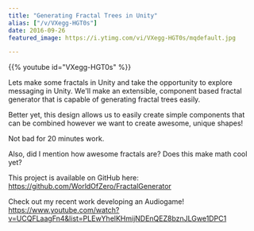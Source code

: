 ```yaml
---
title: "Generating Fractal Trees in Unity"
alias: ["/v/VXegg-HGT0s"]
date: 2016-09-26
featured_image: https://i.ytimg.com/vi/VXegg-HGT0s/mqdefault.jpg

---
```


{{% youtube id="VXegg-HGT0s" %}}

Lets make some fractals in Unity and take the opportunity to explore messaging in Unity. We'll make an extensible, component based fractal generator that is capable of generating fractal trees easily.

Better yet, this design allows us to easily create simple components that can be combined however we want to create awesome, unique shapes!

Not bad for 20 minutes work.

Also, did I mention how awesome fractals are? Does this make math cool yet?

This project is available on GitHub here: https://github.com/WorldOfZero/FractalGenerator

Check out my recent work developing an Audiogame! https://www.youtube.com/watch?v=UCQFLaagFn4&list=PLEwYhelKHmijNDEnQEZ8bznJLGwe1DPC1